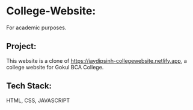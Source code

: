 # College-Website:
For academic purposes.

## Project:

This website is a clone of https://jaydipsinh-collegewebsite.netlify.app, a college website for Gokul BCA College.

## Tech Stack:

HTML, CSS, JAVASCRIPT
